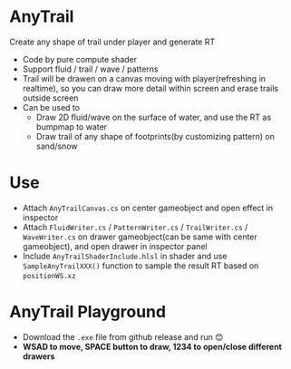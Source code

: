 # AnyTrail
Create any shape of trail under player and generate RT
-  Code by pure compute shader
- Support fluid / trail / wave / patterns
- Trail will be drawen on a canvas moving with player(refreshing in realtime), so you can draw more detail within screen and erase trails outside screen
- Can be used to 
    - Draw 2D fluid/wave on the surface of water, and use the RT as bumpmap to water
    - Draw trail of any shape of footprints(by customizing pattern) on sand/snow

# Use
- Attach `AnyTrailCanvas.cs` on center gameobject and open effect in inspector
- Attach `FluidWriter.cs` / `PatternWriter.cs` / `TrailWriter.cs` / `WaveWriter.cs` on drawer gameobject(can be same with center gameobject), and open drawer in inspector panel
- Include `AnyTrailShaderInclude.hlsl` in shader and use `SampleAnyTrailXXX()` function to sample the result RT based on `positionWS.xz`


# AnyTrail Playground
- Download the `.exe` file from github release and run 😊
- **WSAD to move, SPACE button to draw, 1234 to open/close different drawers**

